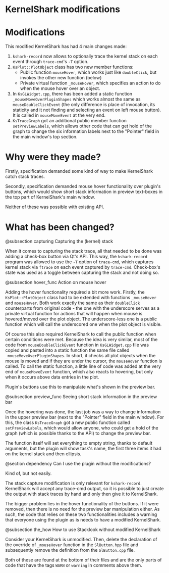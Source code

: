 <!--TODO-->
<!------------------------------------------------OLD----------------------------------------------------->
# KernelShark modifications

# Modifications
This modified KernelShark has had 4 main changes made:
1) `kshark-record` now allows to optionally trace the kernel stack
   on each event through `trace-cmd`'s `-T` option.
2) `KsPlot::PlotObject` class has two new member functions:
    - Public function `mouseHover`, which works just like `doubleClick`,
      but invokes the other new function (below)
    - Private virtual function `_mouseHover`, which specifies an
      action to do when the mouse hover over an object.
3) In `KsGLWidget.cpp`, there has been added a static function
   `_mouseMoveOverPluginShapes` which works almost the same as
   `mouseDoubleClickEvent` (the only difference is place of
   invocation, its staticity and it not finding and selecting an
   event on left mouse button). It is called in `mouseMoveEvent`
   at the very end.
4) `KsTraceGraph` got an additional public member function `setPreviewLabels`,
   which allows other code that can get hold of the graph to change
   the six information labels next to the "Pointer" field in the main
   window's top section.

# Why were they made?

Firstly, specification demanded some kind of way to make KernelShark
catch stack traces.

Secondly, specification demanded mouse hover functionality over plugin's
buttons, which would show short stack information in preview text-boxes
in the top part of KernelShark's main window.

Neither of these was possible with existing API.

# What has been changed?

@subsection capturing Capturing the (kernel) stack

When it comes to capturing the stack trace, all that needed to be done
was adding a check-box button via Qt's API. This way, the `kshark-record`
program was allowed to use the `-T` option of `trace-cmd`, which captures
kernel stack via `ftrace` on each event captured by `trace-cmd`. Check-box's
state was used as a toggle between capturing the stack and not doing so.

@subsection hover_func Action on mouse hover

Adding the hover functionality required a bit more work. Firstly, the
`KsPlot::PlotObject` class had to be extended with functions
`_mouseHover` and `mouseHover`. Both work exactly the same as their
`doubleClick` counterparts from original code - the one with the underscore
serves as a private virtual function for actions that will happen when
mouse is hovered/moved over the plot object. The underscore-less one
is a public function which will call the underscored one when the plot
object is visible.

Of course this also required KernelShark to call the public function
when certain conditions were met. Because the idea is very similar,
most of the code from `mouseDoubleClickEvent` function in `KsGLWidget.cpp`
file was copied and pasted into a static function the same file called
`_mouseMoveOverPluginShapes`. In short, it checks all plot objects
when the mouse is moved and if they are under the cursor, the `mouseHover`
function is called. To call the static function, a little line of code
was added at the very end of `mouseMoveEvent` function, which also reacts
to hovering, but only when it occurs above data entries in the plot.

Plugin's buttons use this to manipulate what's shown in the preview bar.

@subsection preview_func Seeing short stack information in the preview bar

Once the hovering was done, the last job was a way to change information
in the upper preview bar (next to the "Pointer" field in the main window).
For this, the class `KsTraceGraph` got a new public function called
`setPreviewLabels`, which would allow anyone, who could get a hold of the
graph (which is possible thanks to the API) to change the preview bar.

The function itself will set everything to empty string, thanks to
default arguments, but the plugin will show task's name, the first
three items it had on the kernel stack and then ellipsis.

@section dependency Can I use the plugin without the modifications?

Kind of, but not easily.

The stack capture modification is only relevant for `kshark-record`.
KernelShark will accept any trace-cmd output, so it is possible to just create
the output with stack traces by hand and only then give it to KernelShark.

The bigger problem lies in the hover functionality of the buttons.
If it were removed, then there is no need for the preview bar manipulation
either. As such, the code that relies on these two functionalities
includes a warning that everyone using the plugin as is needs to have
a modified KernelShark.

@subsection the_how How to use Stacklook without modified KernelShark

Consider your KernelShark is unmodified. Then, delete the declaration of
the override of `_mouseHover` function in the `SlButton.hpp` file and
subsequently remove the definition from the `SlButton.cpp` file.

Both of these are found at the bottom of their files and are the only
parts of code that have the tags `WARN` or `warning` in comments above them.
